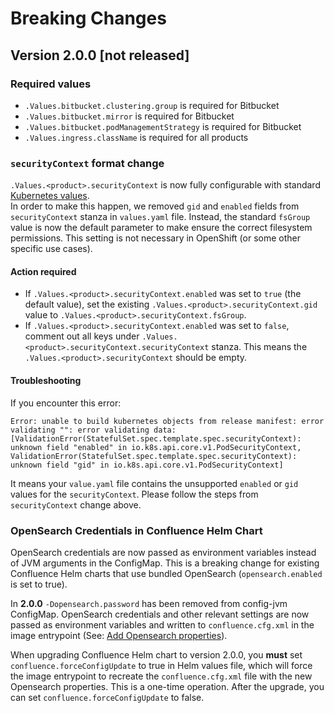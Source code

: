 # Breaking Changes

## Version 2.0.0 [not released]

### Required values

* `.Values.bitbucket.clustering.group` is required for Bitbucket
* `.Values.bitbucket.mirror` is required for Bitbucket
* `.Values.bitbucket.podManagementStrategy` is required for Bitbucket
* `.Values.ingress.className` is required for all products

### `securityContext` format change
`.Values.<product>.securityContext` is now fully configurable with standard [Kubernetes values](https://kubernetes.io/docs/tasks/configure-pod-container/security-context/).    
In order to make this happen, we removed `gid` and `enabled` fields from `securityContext` stanza in `values.yaml` file. 
Instead, the standard `fsGroup` value is now the default parameter to make ensure the correct filesystem permissions. This setting is not necessary in OpenShift (or some other specific use cases).

#### Action required

- If `.Values.<product>.securityContext.enabled` was set to `true` (the default value), set the existing `.Values.<product>.securityContext.gid` value to `.Values.<product>.securityContext.fsGroup`.
- If `.Values.<product>.securityContext.enabled` was set to `false`, comment out all keys under `.Values.<product>.securityContext.securityContext` stanza. This means the `.Values.<product>.securityContext` should be empty.

#### Troubleshooting

If you encounter this error:

```
Error: unable to build kubernetes objects from release manifest: error validating "": error validating data: [ValidationError(StatefulSet.spec.template.spec.securityContext): unknown field "enabled" in io.k8s.api.core.v1.PodSecurityContext, ValidationError(StatefulSet.spec.template.spec.securityContext): unknown field "gid" in io.k8s.api.core.v1.PodSecurityContext]
```

It means your `value.yaml` file contains the unsupported `enabled` or `gid` values for the `securityContext`. Please follow the steps from `securityContext` change above.

### OpenSearch Credentials in Confluence Helm Chart

OpenSearch credentials are now passed as environment variables instead of JVM arguments in the ConfigMap. This is a breaking change for existing Confluence Helm charts that use bundled OpenSearch (`opensearch.enabled` is set to true).

In **2.0.0** `-Dopensearch.password` has been removed from config-jvm ConfigMap. OpenSearch credentials and other relevant settings are now passed as environment variables and written to `confluence.cfg.xml` in the image entrypoint (See: [Add Opensearch properties](https://bitbucket.org/atlassian-docker/docker-atlassian-confluence-server/pull-requests/192/overview)).

When upgrading Confluence Helm chart to version 2.0.0, you **must** set `confluence.forceConfigUpdate` to true in Helm values file, which will force the image entrypoint to recreate the `confluence.cfg.xml` file with the new Opensearch properties.
This is a one-time operation. After the upgrade, you can set `confluence.forceConfigUpdate` to false.
